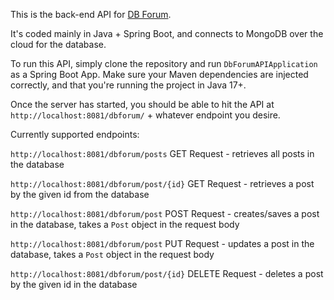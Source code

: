 This is the back-end API for [DB Forum](https://github.com/ker1200/nwHacks-2022).

It's coded mainly in Java + Spring Boot, and connects to MongoDB over the cloud
for the database.

To run this API, simply clone the repository and run `DbForumAPIApplication` as a
Spring Boot App. Make sure your Maven dependencies are injected correctly, and that you're
running the project in Java 17+.

Once the server has started, you should be able to hit the API at
`http://localhost:8081/dbforum/` + whatever endpoint you desire.

Currently supported endpoints:

`http://localhost:8081/dbforum/posts`
GET Request - retrieves all posts in the database

`http://localhost:8081/dbforum/post/{id}`
GET Request - retrieves a post by the given id from the database

`http://localhost:8081/dbforum/post`
POST Request - creates/saves a post in the database, takes a `Post` object
in the request body

`http://localhost:8081/dbforum/post`
PUT Request - updates a post in the database, takes a `Post` object in the
request body

`http://localhost:8081/dbforum/post/{id}`
DELETE Request - deletes a post by the given id in the database
